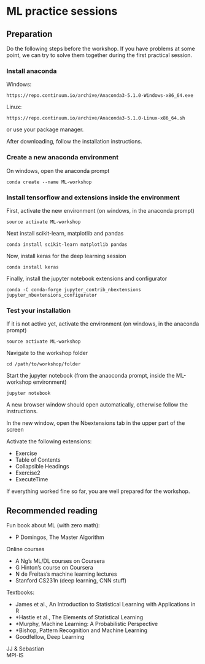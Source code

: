 # ML practice sessions

## Preparation

Do the following steps before the workshop. If you have problems at some point, we can try to solve them together during the first practical session.

### Install anaconda

Windows:

    https://repo.continuum.io/archive/Anaconda3-5.1.0-Windows-x86_64.exe
    
Linux:

    https://repo.continuum.io/archive/Anaconda3-5.1.0-Linux-x86_64.sh
    
or use your package manager.

After downloading, follow the installation instructions.

### Create a new anaconda environment

On windows, open the anaconda prompt

    conda create --name ML-workshop
    
### Install tensorflow and extensions inside the environment

First, activate the new environment (on windows, in the anaconda prompt)

    source activate ML-workshop
    
Next install scikit-learn, matplotlib and pandas

    conda install scikit-learn matplotlib pandas
    
Now, install keras for the deep learning session
    
    conda install keras
    
Finally, install the jupyter notebook extensions and configurator

    conda -C conda-forge jupyter_contrib_nbextensions jupyter_nbextensions_configurator
    
### Test your installation

If it is not active yet, activate the environment (on windows, in the anaconda prompt)

    source activate ML-workshop
    
Navigate to the workshop folder

    cd /path/to/workshop/folder
    
Start the jupyter notebook (from the anaoconda prompt, inside the ML-workshop environment)

    jupyter notebook
    
A new browser window should open automatically, otherwise follow the instructions.

In the new window, open the Nbextensions tab in the upper part of the screen

Activate the following extensions:

* Exercise
* Table of Contents
* Collapsible Headings
* Exercise2
* ExecuteTime

If everything worked fine so far, you are well prepared for the workshop.

## Recommended reading
Fun book about ML (with zero math):
- P Domingos, The Master Algorithm

Online courses

- A Ng’s ML/DL courses on Coursera
- G Hinton’s course on Coursera
- N de Freitas’s machine learning lectures
- Stanford CS231n (deep learning, CNN stuff)

Textbooks:

- James et al., An Introduction to Statistical Learning with Applications in R
- *Hastie et al., The Elements of Statistical Learning
- *Murphy, Machine Learning: A Probabilistic Perspective
- *Bishop, Pattern Recognition and Machine Learning
- Goodfellow, Deep Learning


JJ & Sebastian  
MPI-IS
